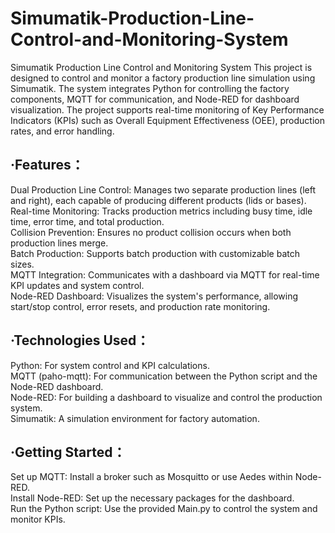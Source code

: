 # Simumatik-Production-Line-Control-and-Monitoring-System
Simumatik Production Line Control and Monitoring System
This project is designed to control and monitor a factory production line simulation using Simumatik. The system integrates Python for controlling the factory components, MQTT for communication, and Node-RED for dashboard visualization. The project supports real-time monitoring of Key Performance Indicators (KPIs) such as Overall Equipment Effectiveness (OEE), production rates, and error handling.

## **·Features：**
Dual Production Line Control: Manages two separate production lines (left and right), each capable of producing different products (lids or bases).  
Real-time Monitoring: Tracks production metrics including busy time, idle time, error time, and total production.  
Collision Prevention: Ensures no product collision occurs when both production lines merge.  
Batch Production: Supports batch production with customizable batch sizes.  
MQTT Integration: Communicates with a dashboard via MQTT for real-time KPI updates and system control.  
Node-RED Dashboard: Visualizes the system's performance, allowing start/stop control, error resets, and production rate monitoring.  

## **·Technologies Used：**  
Python: For system control and KPI calculations.  
MQTT (paho-mqtt): For communication between the Python script and the Node-RED dashboard.  
Node-RED: For building a dashboard to visualize and control the production system.  
Simumatik: A simulation environment for factory automation.  

## **·Getting Started：**  
Set up MQTT: Install a broker such as Mosquitto or use Aedes within Node-RED.  
Install Node-RED: Set up the necessary packages for the dashboard.  
Run the Python script: Use the provided Main.py to control the system and monitor KPIs.  

